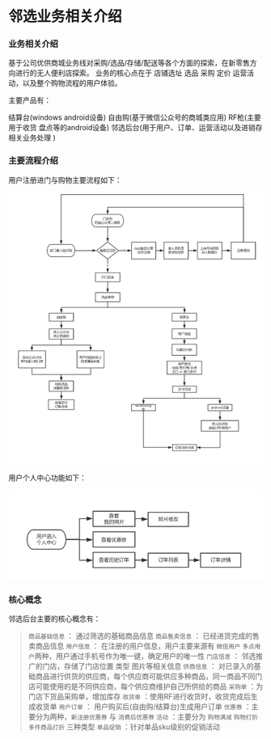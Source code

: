 # 邻选业务相关介绍

### 业务相关介绍

基于公司优供商城业务线对采购/选品/存储/配送等各个方面的探索，在新零售方向进行的无人便利店探索。
业务的核心点在于 店铺选址 选品 采购 定价 运营活动，以及整个购物流程的用户体验。

主要产品有：

结算台(windows android设备)
自由购(基于微信公众号的商城类应用)
RF枪(主要用于收货 盘点等的android设备)
邻选后台(用于用户、订单、运营活动以及进销存相关业务处理 )

### 主要流程介绍

用户注册进门与购物主要流程如下：

![邻选-进门注册与购物主流程](media/%E9%82%BB%E9%80%89-%E8%BF%9B%E9%97%A8%E6%B3%A8%E5%86%8C%E4%B8%8E%E8%B4%AD%E7%89%A9%E4%B8%BB%E6%B5%81%E7%A8%8B.png)

用户个人中心功能如下：

![邻选-用户个人中心操作流程](media/%E9%82%BB%E9%80%89-%E7%94%A8%E6%88%B7%E4%B8%AA%E4%BA%BA%E4%B8%AD%E5%BF%83%E6%93%8D%E4%BD%9C%E6%B5%81%E7%A8%8B.png)


### 核心概念

邻选后台主要的核心概念有：

> `商品基础信息` ： 通过筛选的基础商品信息
> `商品售卖信息` ： 已经进货完成的售卖商品信息
> `用户信息` ： 在注册的用户信息，用户主要来源有 `微信用户` `多点用户`两种，用户通过手机号作为唯一键，确定用户的唯一性
> `门店信息` ： 邻选推广的门店，存储了门店位置 类型 图片等相关信息
> `供商信息` ： 对已录入的基础商品进行供货的供应商，每个供应商可能供应多种商品，同一商品不同门店可能使用的是不同供应商，每个供应商维护自己所供给的商品
> `采购单` ：为门店下货品采购单，增加库存
> `收货单` ：使用RF进行收货时，收货完成后生成收货单
> `用户订单` ： 用户购买后(自由购/结算台)生成用户订单
> `优惠券` ：主要分为两种，`新注册优惠券` 与 `消费后优惠券`
> `活动` ：主要分为 `购物满减` `购物打折` `多件商品打折` 三种类型
> `单品促销` ：针对单品sku级别的促销活动


